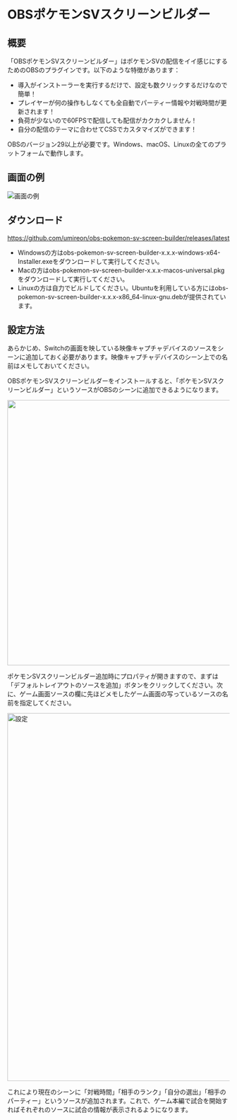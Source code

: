 # OBSポケモンSVスクリーンビルダー

## 概要

「OBSポケモンSVスクリーンビルダー」はポケモンSVの配信をイイ感じにするためのOBSのプラグインです。以下のような特徴があります：

- 導入がインストーラーを実行するだけで、設定も数クリックするだけなので簡単！
- プレイヤーが何の操作もしなくても全自動でパーティー情報や対戦時間が更新されます！
- 負荷が少ないので60FPSで配信しても配信がカクカクしません！
- 自分の配信のテーマに合わせてCSSでカスタマイズができます！

OBSのバージョン29以上が必要です。Windows、macOS、Linuxの全てのプラットフォームで動作します。

## 画面の例

![画面の例](https://github.com/umireon/obs-pokemon-sv-screen-builder/assets/1067855/4eae70fa-e1ed-441a-9028-3f99f01a392c)

## ダウンロード

https://github.com/umireon/obs-pokemon-sv-screen-builder/releases/latest

- Windowsの方はobs-pokemon-sv-screen-builder-x.x.x-windows-x64-Installer.exeをダウンロードして実行してください。
- Macの方はobs-pokemon-sv-screen-builder-x.x.x-macos-universal.pkgをダウンロードして実行してください。
- Linuxの方は自力でビルドしてください。Ubuntuを利用している方にはobs-pokemon-sv-screen-builder-x.x.x-x86_64-linux-gnu.debが提供されています。


## 設定方法

あらかじめ、Switchの画面を映している映像キャプチャデバイスのソースをシーンに追加しておく必要があります。映像キャプチャデバイスのシーン上での名前はメモしておいてください。

OBSポケモンSVスクリーンビルダーをインストールすると、「ポケモンSVスクリーンビルダー」というソースがOBSのシーンに追加できるようになります。

<img width="600" src="https://user-images.githubusercontent.com/1067855/218970534-de84022c-5013-4b3b-a22d-50ec1b3f7328.png">

ポケモンSVスクリーンビルダー追加時にプロパティが開きますので、まずは「デフォルトレイアウトのソースを追加」ボタンをクリックしてください。次に、ゲーム画面ソースの欄に先ほどメモしたゲーム画面の写っているソースの名前を指定してください。

<img width="832" alt="設定" src="https://github.com/umireon/obs-pokemon-sv-screen-builder/assets/1067855/39f25d24-e246-45c6-bc4b-98574936b100">

これにより現在のシーンに「対戦時間」「相手のランク」「自分の選出」「相手のパーティー」というソースが追加されます。これで、ゲーム本編で試合を開始すればそれぞれのソースに試合の情報が表示されるようになります。
